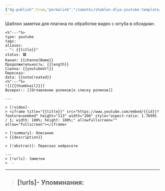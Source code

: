 ```yaml
---
{"dg-publish":true,"permalink":"/zametki/shablon-dlya-youtube-template/","created":"2024-09-03 20:01"}
---
```


Шаблон заметки для плагина по обработке видео с ютуба в обсидиан:
```
<%"---"%>
type: youtube
tags:
aliases: 
- "~ {{title}}"
status: 🟩
Канал: {{channelName}}
Продолжительность: {{length}}
Ссылка: {{youtubeUrl}}
Пересказ:
data: {{noteCreated}}
<%"---"%>
![[{{thumbnail}}]]
Возврат:: [[Оглавление роликов|к списку роликов]]

---

> [!video]-
> <iframe title="{{title}}" src="https://www.youtube.com/embed/{{id}}?feature=oembed" height="113" width="200" style="aspect-ratio: 1.76991 / 1; width: 100%; height: 100%;" allowfullscreen="" allow="fullscreen"></iframe>

> [!summary]- Описание
> {{description}}

> [!abstract]- Пересказ нейросети
 
---
> [!urls]- Заметки
>  - 
```

---
> [!urls]- Упоминания:
> - 